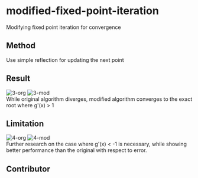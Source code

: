 # modified-fixed-point-iteration
Modifying fixed point iteration for convergence

## Method
Use simple reflection for updating the next point

## Result
![3-org](https://user-images.githubusercontent.com/20160685/121988956-3de44e80-cdd6-11eb-8a63-fbb1e8a3cc51.png)
![3-mod](https://user-images.githubusercontent.com/20160685/121988952-3c1a8b00-cdd6-11eb-8f95-e62d27d6d618.png)       
While original algorithm diverges, modified algorithm converges to the exact root where g'(x) > 1


## Limitation
![4-org](https://user-images.githubusercontent.com/20160685/121988959-3e7ce500-cdd6-11eb-8ddb-3aaf8b8c66f3.png)
![4-mod](https://user-images.githubusercontent.com/20160685/121988957-3e7ce500-cdd6-11eb-8ee0-2c306aff9200.png)      
Further research on the case where g'(x) < -1 is necessary, while showing better performance than the original with respect to error.

## Contributor
